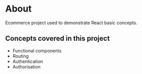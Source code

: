 # About

Ecommerce project used to demonstrate React basic concepts.

## Concepts covered in this project

- Functional components
- Routing
- Authentication
- Authorisation

